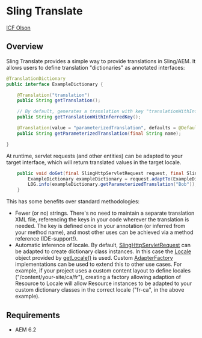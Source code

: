 # Sling Translate

[ICF Olson](http://www.icfolson.com)

## Overview

Sling Translate provides a simple way to provide translations in Sling/AEM.  It allows users to define translation "dictionaries" as annotated interfaces:

```java
@TranslationDictionary
public interface ExampleDictionary {

    @Translation("translation")
    public String getTranslation();

    // By default, generates a translation with key "translationWithInferredKey"
    public String getTranslationWithInferredKey();

    @Translation(value = "parameterizedTranslation", defaults = @DefaultTranslation(locale = "en", value = "Hi, {0}!"))
    public String getParameterizedTranslation(final String name);

}

```

At runtime, servlet requests (and other entities) can be adapted to your target interface, which will return translated values in the target locale.

```java
    public void doGet(final SlingHttpServletRequest request, final SlingHttpServletResponse response) {
        ExampleDictionary exampleDictionary = request.adaptTo(ExampleDictionary.class);
        LOG.info(exampleDictionary.getParameterizedTranslation("Bob")); // outputs "Hi, Bob!" for a request in the "en" locale
    }
```

This has some benefits over standard methodologies:

* Fewer (or no) strings.  There's no need to maintain a separate translation XML file, referencing the keys in your code wherever the translation is needed.  The key is defined once in your annotation (or inferred from your method name), and most other uses can be achieved via a method reference (IDE-support!).
* Automatic inference of locale.  By default, [SlingHttpServletRequest](https://sling.apache.org/apidocs/sling7/org/apache/sling/api/SlingHttpServletRequest.html) can be adapted to create dictionary class instances. In this case the [Locale](https://docs.oracle.com/javase/8/docs/api/java/util/Locale.html) object provided by [getLocale()](http://docs.oracle.com/javaee/6/api/javax/servlet/ServletRequest.html#getLocale()) is used.  Custom [AdapterFactory](https://sling.apache.org/apidocs/sling8/org/apache/sling/api/adapter/AdapterFactory.html) implementations can be used to extend this to other use cases.  For example, if your project uses a custom content layout to define locales ("/content/your-site/ca/fr"), creating a factory allowing adaption of Resource to Locale will allow Resource instances to be adapted to your custom dictionary classes in the correct locale ("fr-ca", in the above example).

## Requirements

* AEM 6.2
